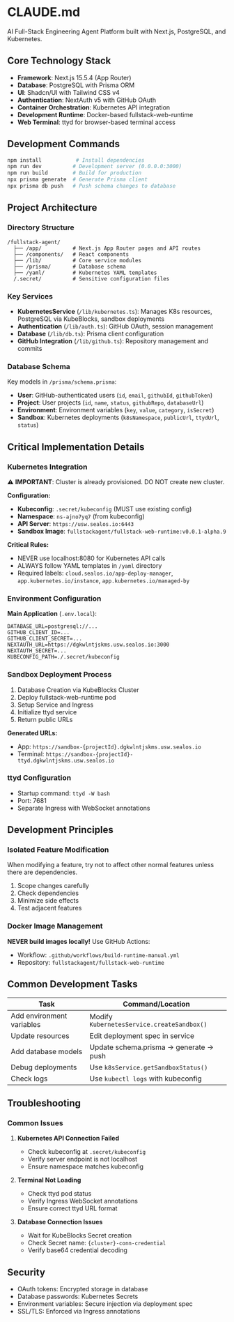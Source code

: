 # CLAUDE.md

AI Full-Stack Engineering Agent Platform built with Next.js, PostgreSQL, and Kubernetes.

## Core Technology Stack

- **Framework**: Next.js 15.5.4 (App Router)
- **Database**: PostgreSQL with Prisma ORM
- **UI**: Shadcn/UI with Tailwind CSS v4
- **Authentication**: NextAuth v5 with GitHub OAuth
- **Container Orchestration**: Kubernetes API integration
- **Development Runtime**: Docker-based fullstack-web-runtime
- **Web Terminal**: ttyd for browser-based terminal access

## Development Commands

```bash
npm install           # Install dependencies
npm run dev          # Development server (0.0.0.0:3000)
npm run build        # Build for production
npx prisma generate  # Generate Prisma client
npx prisma db push   # Push schema changes to database
```

## Project Architecture

### Directory Structure
```
/fullstack-agent/
  ├── /app/          # Next.js App Router pages and API routes
  ├── /components/   # React components
  ├── /lib/          # Core service modules
  ├── /prisma/       # Database schema
  ├── /yaml/         # Kubernetes YAML templates
  /.secret/          # Sensitive configuration files
```

### Key Services
- **KubernetesService** (`/lib/kubernetes.ts`): Manages K8s resources, PostgreSQL via KubeBlocks, sandbox deployments
- **Authentication** (`/lib/auth.ts`): GitHub OAuth, session management
- **Database** (`/lib/db.ts`): Prisma client configuration
- **GitHub Integration** (`/lib/github.ts`): Repository management and commits

### Database Schema
Key models in `/prisma/schema.prisma`:
- **User**: GitHub-authenticated users (`id`, `email`, `githubId`, `githubToken`)
- **Project**: User projects (`id`, `name`, `status`, `githubRepo`, `databaseUrl`)
- **Environment**: Environment variables (`key`, `value`, `category`, `isSecret`)
- **Sandbox**: Kubernetes deployments (`k8sNamespace`, `publicUrl`, `ttydUrl`, `status`)

## Critical Implementation Details

### Kubernetes Integration
⚠️ **IMPORTANT**: Cluster is already provisioned. DO NOT create new cluster.

**Configuration:**
- **Kubeconfig**: `.secret/kubeconfig` (MUST use existing config)
- **Namespace**: `ns-ajno7yq7` (from kubeconfig)
- **API Server**: `https://usw.sealos.io:6443`
- **Sandbox Image**: `fullstackagent/fullstack-web-runtime:v0.0.1-alpha.9`

**Critical Rules:**
- NEVER use localhost:8080 for Kubernetes API calls
- ALWAYS follow YAML templates in `/yaml` directory
- Required labels: `cloud.sealos.io/app-deploy-manager`, `app.kubernetes.io/instance`, `app.kubernetes.io/managed-by`

### Environment Configuration
**Main Application** (`.env.local`):
```env
DATABASE_URL=postgresql://...
GITHUB_CLIENT_ID=...
GITHUB_CLIENT_SECRET=...
NEXTAUTH_URL=https://dgkwlntjskms.usw.sealos.io:3000
NEXTAUTH_SECRET=...
KUBECONFIG_PATH=./.secret/kubeconfig
```

### Sandbox Deployment Process
1. Database Creation via KubeBlocks Cluster
2. Deploy fullstack-web-runtime pod
3. Setup Service and Ingress
4. Initialize ttyd service
5. Return public URLs

**Generated URLs:**
- App: `https://sandbox-{projectId}.dgkwlntjskms.usw.sealos.io`
- Terminal: `https://sandbox-{projectId}-ttyd.dgkwlntjskms.usw.sealos.io`

### ttyd Configuration
- Startup command: `ttyd -W bash`
- Port: 7681
- Separate Ingress with WebSocket annotations

## Development Principles

### Isolated Feature Modification
When modifying a feature, try not to affect other normal features unless there are dependencies.

1. Scope changes carefully
2. Check dependencies
3. Minimize side effects
4. Test adjacent features

### Docker Image Management
**NEVER build images locally!** Use GitHub Actions:
- Workflow: `.github/workflows/build-runtime-manual.yml`
- Repository: `fullstackagent/fullstack-web-runtime`

## Common Development Tasks

| Task | Command/Location |
|------|-----------------|
| Add environment variables | Modify `KubernetesService.createSandbox()` |
| Update resources | Edit deployment spec in service |
| Add database models | Update schema.prisma → generate → push |
| Debug deployments | Use `k8sService.getSandboxStatus()` |
| Check logs | Use `kubectl logs` with kubeconfig |

## Troubleshooting

### Common Issues
1. **Kubernetes API Connection Failed**
   - Check kubeconfig at `.secret/kubeconfig`
   - Verify server endpoint is not localhost
   - Ensure namespace matches kubeconfig

2. **Terminal Not Loading**
   - Check ttyd pod status
   - Verify Ingress WebSocket annotations
   - Ensure correct ttyd URL format

3. **Database Connection Issues**
   - Wait for KubeBlocks Secret creation
   - Check Secret name: `{cluster}-conn-credential`
   - Verify base64 credential decoding

## Security
- OAuth tokens: Encrypted storage in database
- Database passwords: Kubernetes Secrets
- Environment variables: Secure injection via deployment spec
- SSL/TLS: Enforced via Ingress annotations